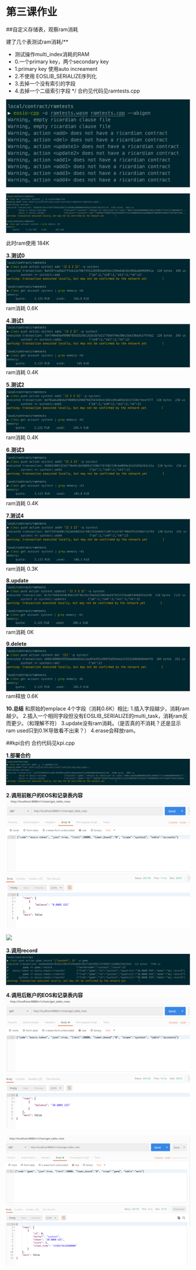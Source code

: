# 第三课作业
##自定义存储表，观察ram消耗

建了几个表测试ram消耗/**
 * 测试操作multi_index消耗的RAM
 * 0.一个primary key，两个secondary key
 * 1.primary key 使用auto increament
 * 2.不使用 EOSLIB_SERIALIZE序列化
 * 3.去掉一个没有索引的字段
 * 4.去掉一个二级索引字段
 */
合约见代码见ramtests.cpp

![**1.编译合约**](https://github.com/yijie37/eos_course/blob/master/lesson3/resources/ramtests_compile.png)

![**2.部署合约**](https://github.com/yijie37/eos_course/blob/master/lesson3/resources/deploy_ram0.png)

此时ram使用 184K

**3.测试0**
![](https://github.com/yijie37/eos_course/blob/master/lesson3/resources/add.png)
ram消耗 0.6K

**4.测试1**
![](https://github.com/yijie37/eos_course/blob/master/lesson3/resources/add1.png)
ram消耗 0.4K

**5.测试2**
![](https://github.com/yijie37/eos_course/blob/master/lesson3/resources/add2.png)
ram消耗 0.4K

**6.测试3**
![](https://github.com/yijie37/eos_course/blob/master/lesson3/resources/add3.png)
ram消耗 0.4K

**7.测试4**
![](https://github.com/yijie37/eos_course/blob/master/lesson3/resources/add4.png)
ram消耗 0.3K

**8.update**
![](https://github.com/yijie37/eos_course/blob/master/lesson3/resources/update.png)
ram消耗 0K

**9.delete**
![](https://github.com/yijie37/eos_course/blob/master/lesson3/resources/del.png)
ram释放 0.6K

**10.总结**
和原始的emplace 4个字段（消耗0.6K）相比:
1.插入字段越少，消耗ram越少。
2.插入一个相同字段但没有EOSLIB_SERIALIZE的multi_task，消耗ram反而更少。（和理解不符）
3.update没有ram消耗。（是否真的不消耗？还是显示ram used只到0.1K导致看不出来？）
4.erase会释放ram。

##kpi合约
合约代码见kpi.cpp

**1.部署合约**
![](https://github.com/yijie37/eos_course/blob/master/lesson3/resources/deploy_kpi.png)

**2.调用前账户的EOS和记录表内容**
![](https://github.com/yijie37/eos_course/blob/master/lesson3/resources/before_token.png)

![](https://github.com/yijie37/eos_course/blob/master/lesson3/resources/before_record.png)

**3.调用record**
![](https://github.com/yijie37/eos_course/blob/master/lesson3/resources/call_record.png)

**4.调用后账户的EOS和记录表内容**
![](https://github.com/yijie37/eos_course/blob/master/lesson3/resources/after_token.png)

![](https://github.com/yijie37/eos_course/blob/master/lesson3/resources/after_record.png)

